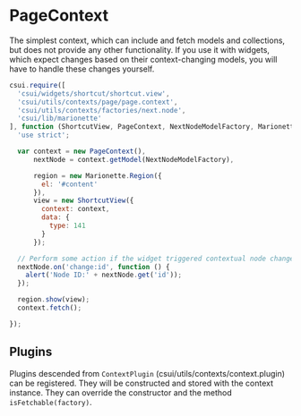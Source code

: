 PageContext
===========

The simplest context, which can include and fetch models and collections, but
does not provide any other functionality. If you use it with widgets, which
expect changes based on their context-changing models, you will have to
handle these changes yourself.

```javascript
csui.require([
  'csui/widgets/shortcut/shortcut.view',
  'csui/utils/contexts/page/page.context',
  'csui/utils/contexts/factories/next.node',
  'csui/lib/marionette'
], function (ShortcutView, PageContext, NextNodeModelFactory, Marionette) {
  'use strict';

  var context = new PageContext(),
      nextNode = context.getModel(NextNodeModelFactory),

      region = new Marionette.Region({
        el: '#content'
      }),
      view = new ShortcutView({
        context: context,
        data: {
          type: 141
        }
      });

  // Perform some action if the widget triggered contextual node change
  nextNode.on('change:id', function () {
    alert('Node ID:' + nextNode.get('id'));
  });

  region.show(view);
  context.fetch();

});
```

Plugins
-------

Plugins descended from `ContextPlugin` (csui/utils/contexts/context.plugin) can be registered. They will be constructed and stored with the context instance. They can override the constructor and the method `isFetchable(factory)`.